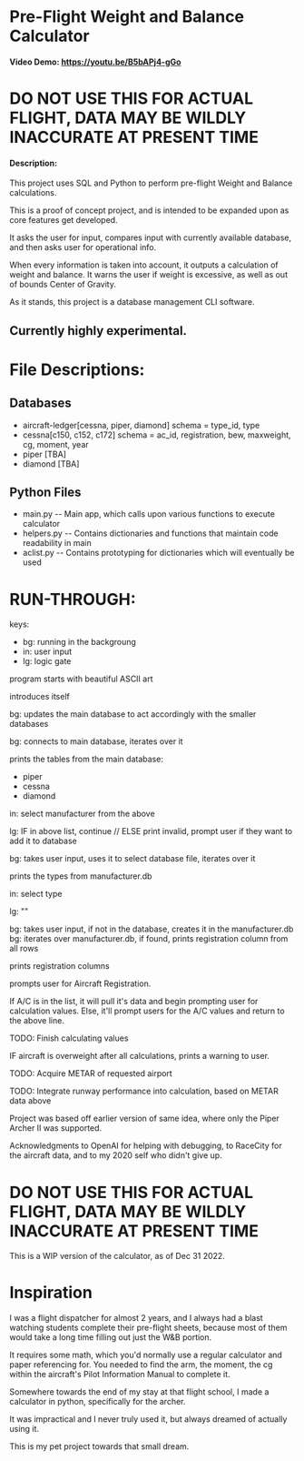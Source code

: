 # Pre-Flight Weight and Balance Calculator
#### Video Demo:  <https://youtu.be/B5bAPj4-gGo>

# DO NOT USE THIS FOR ACTUAL FLIGHT, DATA MAY BE WILDLY INACCURATE AT PRESENT TIME
#### Description:
This project uses SQL and Python to perform pre-flight Weight and Balance calculations.

This is a proof of concept project, and is intended to be expanded upon as core features get developed.

It asks the user for input, compares input with currently available database, and then asks user for operational info.

When every information is taken into account, it outputs a calculation of weight and balance. It warns the user if weight is excessive, as well as out of bounds Center of Gravity.

As it stands, this project is a database management CLI software.
## Currently highly experimental.
# File Descriptions: 
## Databases
* aircraft-ledger[cessna, piper, diamond] schema = type_id, type
* cessna[c150, c152, c172] schema = ac_id, registration, bew, maxweight, cg, moment, year
* piper [TBA]
* diamond [TBA]

## Python Files
* main.py -- Main app, which calls upon various functions to execute calculator
* helpers.py -- Contains dictionaries and functions that maintain code readability in main
* aclist.py -- Contains prototyping for dictionaries which will eventually be used

# RUN-THROUGH:
keys:
* bg: running in the backgroung
* in: user input
* lg: logic gate

program starts with beautiful ASCII art

introduces itself

bg: updates the main database to act accordingly with the smaller databases

bg: connects to main database, iterates over it

prints the tables from the main database:

* piper
* cessna
* diamond

in: select manufacturer from the above

lg: IF in above list, continue // ELSE print invalid, prompt user if they want to add it to database

bg: takes user input, uses it to select database file, iterates over it

prints the types from manufacturer.db

in: select type

lg: ""

bg: takes user input, if not in the database, creates it in the manufacturer.db
bg: iterates over manufacturer.db, if found, prints registration column from all rows

prints registration columns

prompts user for Aircraft Registration. 

If A/C is in the list, it will pull it's data and begin prompting user for calculation values.
Else, it'll prompt users for the A/C values and return to the above line.

TODO: Finish calculating values

IF aircraft is overweight after all calculations, prints a warning to user.

TODO: Acquire METAR of requested airport

TODO: Integrate runway performance into calculation, based on METAR data above

Project was based off earlier version of same idea, where only the Piper Archer II was supported.

Acknowledgments to OpenAI for helping with debugging, to RaceCity for the aircraft data, and to my 2020 self who didn't give up.

# DO NOT USE THIS FOR ACTUAL FLIGHT, DATA MAY BE WILDLY INACCURATE AT PRESENT TIME

This is a WIP version of the calculator, as of Dec 31 2022. 

# Inspiration

I was a flight dispatcher for almost 2 years, and I always had a blast watching students complete their pre-flight sheets, because most of them would take a long time filling out just the W&B portion.

It requires some math, which you'd normally use a regular calculator and paper referencing for.
You needed to find the arm, the moment, the cg within the aircraft's Pilot Information Manual to complete it.

Somewhere towards the end of my stay at that flight school, I made a calculator in python, specifically for the archer. 

It was impractical and I never truly used it, but always dreamed of actually using it.

This is my pet project towards that small dream.